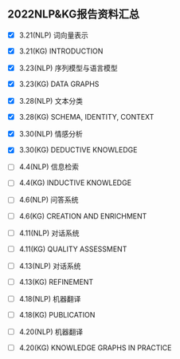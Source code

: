 ## 2022NLP&KG报告资料汇总

- [x] 3.21(NLP)  词向量表示
- [x] 3.21(KG)    INTRODUCTION
- [x] 3.23(NLP)  序列模型与语言模型
- [x] 3.23(KG)    DATA GRAPHS 
- [x] 3.28(NLP)  文本分类    
- [x] 3.28(KG)    SCHEMA, IDENTITY, CONTEXT 
- [x] 3.30(NLP)  情感分析     
- [x] 3.30(KG)    DEDUCTIVE KNOWLEDGE   
- [ ] 4.4(NLP)    信息检索                                  
- [ ] 4.4(KG)      INDUCTIVE KNOWLEDGE                
- [ ] 4.6(NLP)    问答系统                                            
- [ ] 4.6(KG)      CREATION AND ENRICHMENT           
- [ ] 4.11(NLP)  对话系统                                              
- [ ] 4.11(KG)    QUALITY ASSESSMENT                        
- [ ] 4.13(NLP)  对话系统                                          
- [ ] 4.13(KG)    REFINEMENT                               
- [ ] 4.18(NLP)  机器翻译                                           
- [ ] 4.18(KG)    PUBLICATION                            
- [ ] 4.20(NLP)  机器翻译                                        
- [ ] 4.20(KG)    KNOWLEDGE GRAPHS IN PRACTICE   

